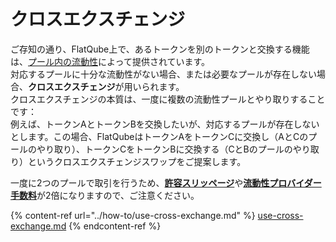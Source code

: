 # クロスエクスチェンジ

ご存知の通り、FlatQube上で、あるトークンを別のトークンと交換する機能は、[プール内の流動性](../../pools/)によって提供されています。\
対応するプールに十分な流動性がない場合、または必要なプールが存在しない場合、**クロスエクスチェンジ**が用いられます。\
クロスエクスチェンジの本質は、一度に複数の流動性プールとやり取りすることです：\
例えば、トークンAとトークンBを交換したいが、対応するプールが存在しないとします。この場合、FlatQubeはトークンAをトークンCに交換し（AとCのプールのやり取り）、トークンCをトークンBに交換する（CとBのプールのやり取り）というクロスエクスチェンジスワップをご提案します。

一度に2つのプールで取引を行うため、[**許容スリッページ**](slippage-tolerance.md)や[**流動性プロバイダー手数料**](fees.md)が2倍になりますので、ご注意ください。&#x20;

{% content-ref url="../how-to/use-cross-exchange.md" %}
[use-cross-exchange.md](../how-to/use-cross-exchange.md)
{% endcontent-ref %}
